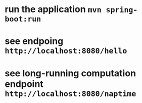 # run the application `mvn spring-boot:run`
# see endpoing `http://localhost:8080/hello`
# see long-running computation endpoint `http://localhost:8080/naptime`